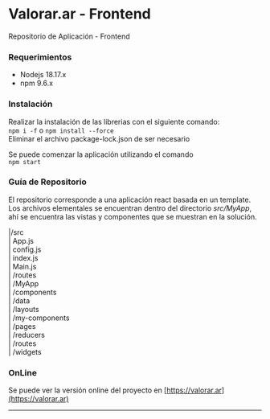 # Valorar.ar - Frontend
Repositorio de Aplicación - Frontend 

### Requerimientos

- Nodejs 18.17.x
- npm 9.6.x

### Instalación
Realizar la instalación de las librerias con el siguiente comando:  
`npm i -f` o `npm install --force`  
Eliminar el archivo package-lock.json de ser necesario

Se puede comenzar la aplicación utilizando el comando  
`npm start`

### Guía de Repositorio
El repositorio corresponde a una aplicación react basada en un template. Los archivos 
elementales se encuentran dentro del directorio _src/MyApp_, ahí se encuentra las vistas
y componentes que se muestran en la solución.

|/src  
    | App.js  
    | config.js  
    | index.js  
    | Main.js  
    | /routes  
    | /MyApp  
        | /components  
        | /data  
        | /layouts  
        | /my-components  
        | /pages  
        | /reducers  
        | /routes  
        | /widgets  

### OnLine
Se puede ver la versión online del proyecto en [https://valorar.ar](https://valorar.ar)

---